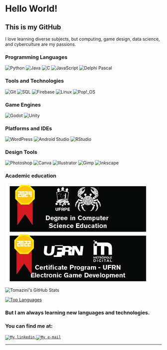 # Hello World!

## This is my GitHub

I love learning diverse subjects, but computing, game design, data science, and cyberculture are my passions.

### Programming Languages
![Python](https://img.shields.io/badge/-Python-ff9933?logo=python&logoColor=ffffff&style=flat)
![Java](https://img.shields.io/badge/-Java-ff9933?logo=openjdk&logoColor=ffffff&style=flat)
![C](https://img.shields.io/badge/-C-ff9933?logo=C&logoColor=ffffff&style=flat)
![JavaScript](https://img.shields.io/badge/-JavaScript-ff9933?logo=javascript&logoColor=ffffff&style=flat)
![Delphi Pascal](https://img.shields.io/badge/-Delphi_Pascal-ff9933?logo=delphi&logoColor=ffffff&style=flat)

### Tools and Technologies
![Git](https://img.shields.io/badge/-Git-c75d00?logo=git&logoColor=ffffff&style=flat)
![SQL](https://img.shields.io/badge/-SQL-c75d00?logo=sqlite&logoColor=ffffff&style=flat)
![Firebase](https://img.shields.io/badge/-FireBase-c75d00?logo=firebase&logoColor=ffffff&style=flat)
![Linux](https://img.shields.io/badge/-Linux-c75d00?logo=linux&logoColor=ffffff&style=flat)
![Pop!_OS](https://img.shields.io/badge/-Pop!Os-c75d00?logo=popos&logoColor=ffffff&style=flat)

### Game Engines
![Godot](https://img.shields.io/badge/-Godot-a34c00?logo=godotengine&logoColor=ffffff&style=flat)
![Unity](https://img.shields.io/badge/-Unity-a34c00?logo=unity&logoColor=ffffff&style=flat)

### Platforms and IDEs
![WordPress](https://img.shields.io/badge/-Wordpress-5e2c00?logo=wordpress&logoColor=ffffff&style=flat)
![Android Studio](https://img.shields.io/badge/-AndroidStudio-5e2c00?logo=androidstudio&logoColor=ffffff&style=flat)
![RStudio](https://img.shields.io/badge/-RStudio-5e2c00?logo=rstudioide&logoColor=ffffff&style=flat)

### Design Tools
![Photoshop](https://img.shields.io/badge/-Photoshop-3a1b00?logo=adobephotoshop&logoColor=ffffff&style=flat)
![Canva](https://img.shields.io/badge/-Canva-3a1b00?logo=canva&logoColor=ffffff&style=flat)
![Illustrator](https://img.shields.io/badge/-Illustrator-3a1b00?logo=adobeillustrator&logoColor=ffffff&style=flat)
![Gimp](https://img.shields.io/badge/-Gimp-3a1b00?logo=gimp&logoColor=ffffff&style=flat)
![Inkscape](https://img.shields.io/badge/-Inkscape-3a1b00?logo=inkscape&logoColor=ffffff&style=flat)

### Academic education
![Image 1](https://raw.githubusercontent.com/rtomazini42/rtomazini42/main/cover1_en.png)
![Image 2](https://raw.githubusercontent.com/rtomazini42/rtomazini42/main/cover2_en.png)


![Tomazini's GitHub Stats](https://github-readme-stats.vercel.app/api?username=rtomazini42&count_private=false&show_icons=true&theme=blue_navy&hide_border=true&hide=stars&hide_title=true)

[![Top Languages](https://github-readme-stats.vercel.app/api/top-langs/?username=rtomazini42&hide=html,css,jupyter%20notebook&theme=blue_navy&hide_border=true)](https://github.com/rtomazini42/github-readme-stats)

### But I am always learning new languages and technologies.

### You can find me at:
<a href="https://www.linkedin.com/in/renan-tomazini/">
  <code><img alt="My linkedin" width="32" src="https://cdn.icon-icons.com/icons2/1099/PNG/512/1485482199-linkedin_78667.png" /></code>
</a>

<a href="mailto:renantomazini@gmail.com">
  <code><img alt="My e-mail" width="32" src="https://cdn.icon-icons.com/icons2/1826/PNG/512/4202011emailgmaillogomailsocialsocialmedia-115677_115624.png" /></code>
</a>

---



